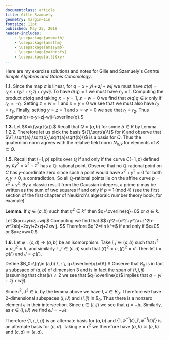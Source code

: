 ```yaml
---
documentclass: article
title: Gille-Szamuely
geometry: margin=1in
fontsize: 12pt
published: May 25, 2019
header-includes:
    - \usepackage{amsmath}
    - \usepackage{amsthm}
    - \usepackage{amssymb}
    - \usepackage{mathrsfs}
    - \usepackage[all]{xy}
...
```


Here are my exercise solutions and notes for Gille and Szamuely's *Central
Simple Algebras and Galois Cohomology*.

**1.1.** Since the map $\sigma$ is linear, for $q=x+yi+zj+wij$ we must have
$\sigma(q)=r_0x+r_1yi+r_2zj+r_3wij.$ To have $\sigma(q)=1$ we must have
$r_0=1.$ Computing the product $\sigma(q)q$ and
taking $x=y=1$, $z=w=0$ we find that $\sigma(q)q\in k$ only if $r_0=-r_1.$
Setting $z=w=1$ and $x=y=0$ we see that we must also have $r_2=r_3.$ Finally,
setting $y=z=1$ and $x=w=0$ we see that $r_1=r_2.$ Thus
$\sigma(q)=x-yi-zj-wij=\overline{q}.$

**1.3.** Let $K=k(\sqrt{a}).$ Recall that $Q=(a,b)$ for some $b\in K$ by
Lemma $1.2.2.$ Therefore let us pick the basis $\{1,\sqrt{a}\}$ for $K$ and
observe that $\{1,\sqrt{a},\sqrt{b},\sqrt{a}\sqrt{b}\}$ is a basis for $Q.$
Thus the quaternion norm agrees with the relative field norm $N_{K/k}$ for
elements of $K\subset Q.$

**1.5.** Recall that $(-1,p)$ splits over $\mathbb{Q}$ if and only if the curve
$C(-1,p)$ defined by $py^2=x^2+z^2$ has a $\mathbb{Q}$-rational point. Observe
that no $\mathbb{Q}$-rational point on $C$ has $y$-coordinate zero since such a
point would have $x^2+y^2=0$ for both $x,y\ne 0$, a contradiction. So all
$\mathbb{Q}$-rational points lie on the affine curve $p=x^2+y^2.$ By a classic
result from the Gaussian integers, a prime $p$ may be written as the sum of two
squares if and only if $p\equiv 1 \, (\text{mod } 4)$ (see the first section of
the first chapter of Neukirch's algebraic number theory book, for example).

**Lemma.** If $q\in (a,b)$ such that $q^2\in k^\times$ then $q+\overline{q}=0$
or $q\in k.$

<div class="proof">
Let $q=x+yi=zj+wij.$ Computing we find that
$$
    q^2=(x^2+y^2a+z^2b-w^2ab)+2xyi+2xzj+2xwij.
$$
Therefore $q^2=\in k^*$ if and only if $x=0$ or $y=z=w=0.$
</div>

**1.6.** Let $\varphi:(c,d)\to (a,b)$ be an isomorphism. Take $i,j\in (a,b)$
such that $i^2=a, j^2=b$, and similarly $i',j'\in (c,d)$ such that
$(i')^2=c,(j')^2=d.$ Then let $I=\varphi(i')$ and $J=\varphi(j').$

Define $B_0=\{q\in (a,b) \, : \, q+\overline{q}=0\}.$ Observe that $B_0$ is in
fact a subpsace of $(a,b)$ of dimension $3$ and is in fact the span of
$\{i,j,ij\}$ (assuming that $\text{char}(k)\ne 2$ we see that $q=\overline{q}$
implies that $q=yi+zj+wij$).

Since $I^2,J^2\in k$, by the lemma above we have $I,J\in B_0.$ Therefore we have
$2$-dimensional subspaces $\langle I,IJ\rangle$ and $\langle i,ij\rangle$ in
$B_0.$ Thus there is a nonzero element $\epsilon$ in their intersection. Since
$\epsilon\in\langle i,ij\rangle$ we see that $\epsilon j=-j\epsilon.$
Similarly, as $\epsilon\in\langle I,IJ\rangle$ we find $\epsilon J=-J\epsilon.$

Therefore $\{1,\epsilon,j,\epsilon j\}$ is an alternate basis for $(a,b)$ and
$\{1,\varphi^{-1}(\epsilon),j',\varphi^{-1}(\epsilon)j'\}$ is an alternate
basis for $(c,d).$ Taking $e=\epsilon^2$ we therefore have $(a,b)\cong (e,b)$
and $(c,d)\cong (e,d).$
